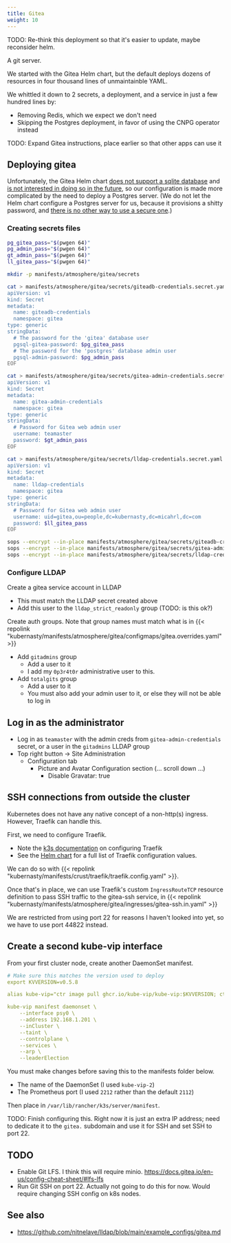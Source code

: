 ```yaml
---
title: Gitea
weight: 10
---
```


TODO: Re-think this deployment so that it's easier to update, maybe reconsider helm.

A git server.

We started with the Gitea Helm chart,
but the default deploys dozens of resources in four thousand lines of unmaintainble YAML.

We whittled it down to 2 secrets, a deployment, and a service in just a few hundred lines by:

* Removing Redis, which we expect we don't need
* Skipping the Postgres deployment, in favor of using the CNPG operator instead

TODO: Expand Gitea instructions, place earlier so that other apps can use it

## Deploying gitea

Unfortunately, the Gitea Helm chart
[does not support a sqlite database](https://gitea.com/gitea/helm-chart/issues/95)
and [is not interested in doing so in the future](https://gitea.com/gitea/helm-chart/issues/388),
so our configuration is made more complicated by the need to deploy a Postgres server.
(We do not let the Helm chart configure a Postgres server for us,
because it provisions a shitty password,
and [there is no other way to use a secure one](https://gitea.com/gitea/helm-chart/issues/60).)

### Creating secrets files

```sh
pg_gitea_pass="$(pwgen 64)"
pg_admin_pass="$(pwgen 64)"
gt_admin_pass="$(pwgen 64)"
ll_gitea_pass="$(pwgen 64)"

mkdir -p manifests/atmosphere/gitea/secrets

cat > manifests/atmosphere/gitea/secrets/giteadb-credentials.secret.yaml <<EOF
apiVersion: v1
kind: Secret
metadata:
  name: giteadb-credentials
  namespace: gitea
type: generic
stringData:
  # The password for the 'gitea' database user
  pgsql-gitea-password: $pg_gitea_pass
  # The password for the 'postgres' database admin user
  pgsql-admin-password: $pg_admin_pass
EOF

cat > manifests/atmosphere/gitea/secrets/gitea-admin-credentials.secret.yaml <<EOF
apiVersion: v1
kind: Secret
metadata:
  name: gitea-admin-credentials
  namespace: gitea
type: generic
stringData:
  # Password for Gitea web admin user
  username: teamaster
  password: $gt_admin_pass
EOF

cat > manifests/atmosphere/gitea/secrets/lldap-credentials.secret.yaml <<EOF
apiVersion: v1
kind: Secret
metadata:
  name: lldap-credentials
  namespace: gitea
type: generic
stringData:
  # Password for Gitea web admin user
  username: uid=gitea,ou=people,dc=kubernasty,dc=micahrl,dc=com
  password: $ll_gitea_pass
EOF

sops --encrypt --in-place manifests/atmosphere/gitea/secrets/giteadb-credentials.secret.yaml
sops --encrypt --in-place manifests/atmosphere/gitea/secrets/gitea-admin-credentials.secret.yaml
sops --encrypt --in-place manifests/atmosphere/gitea/secrets/lldap-credentials.secret.yaml
```

### Configure LLDAP

Create a gitea service account in LLDAP

* This must match the LLDAP secret created above
* Add this user to the `lldap_strict_readonly` group (TODO: is this ok?)

Create auth groups.
Note that group names must match what is in
{{< repolink "kubernasty/manifests/atmosphere/gitea/configmaps/gitea.overrides.yaml" >}}

* Add `gitadmins` group
    * Add a user to it
    * I add my `0p3r4t0r` administrative user to this.
* Add `totalgits` group
    * Add a user to it
    * You must also add your admin user to it, or else they will not be able to log in

## Log in as the administrator

* Log in as `teamaster` with the admin creds from `gitea-admin-credentials` secret,
  or a user in the `gitadmins` LLDAP group
* Top right button -> Site Administration
    * Configuration tab
        * Picture and Avatar Configuration section (... scroll down ...)
            * Disable Gravatar: true

## SSH connections from outside the cluster

Kubernetes does not have any native concept of a non-http(s) ingress.
However, Traefik can handle this.

First, we need to configure Traefik.

* Note the [k3s documentation](https://docs.k3s.io/networking) on configuring Traefik
* See the [Helm chart](https://github.com/traefik/traefik-helm-chart/blob/master/traefik/values.yaml)
  for a full list of Traefik configuration values.

We can do so with
{{< repolink "kubernasty/manifests/crust/traefik/traefik.config.yaml" >}}.

Once that's in place, we can use Traefik's custom `IngressRouteTCP` resource definition
to pass SSH traffic to the gitea-ssh service, in
{{< repolink "kubernasty/manifests/atmosphere/gitea/ingresses/gitea-ssh.in.yaml" >}}

We are restricted from using port 22 for reasons I haven't looked into yet,
so we have to use port 44822 instead.

## Create a second kube-vip interface

From your first cluster node, create another DaemonSet manifest.

```yaml
# Make sure this matches the version used to deploy
export KVVERSION=v0.5.8

alias kube-vip="ctr image pull ghcr.io/kube-vip/kube-vip:$KVVERSION; ctr run --rm --net-host ghcr.io/kube-vip/kube-vip:$KVVERSION vip /kube-vip"

kube-vip manifest daemonset \
    --interface psy0 \
    --address 192.168.1.201 \
    --inCluster \
    --taint \
    --controlplane \
    --services \
    --arp \
    --leaderElection
```

You must make changes before saving this to the manifests folder below.

* The name of the DaemonSet (I used `kube-vip-2`)
* The Prometheus port (I used `2212` rather than the default `2112`)

Then place in `/var/lib/rancher/k3s/server/manifest`.

TODO: Finish configuring this.
Right now it is just an extra IP address;
need to dedicate it to the `gitea.` subdomain
and use it for SSH and set SSH to port 22.

## TODO

* Enable Git LFS.
  I think this will require minio.
  <https://docs.gitea.io/en-us/config-cheat-sheet/#lfs-lfs>
* Run Git SSH on port 22.
  Actually not going to do this for now.
  Would require changing SSH config on k8s nodes.

## See also

* <https://github.com/nitnelave/lldap/blob/main/example_configs/gitea.md>
